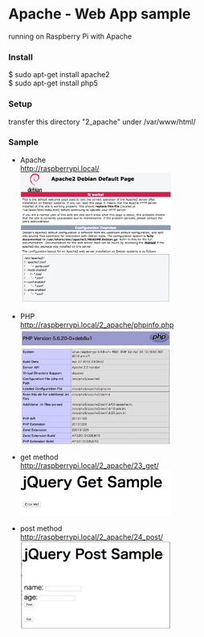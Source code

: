 # Apache - Web App sample

running on Raspberry Pi with Apache <br/>

### Install
$ sudo apt-get install apache2 <br/>
$ sudo apt-get install php5 <br/>

### Setup
transfer this directory "2_apache" under /var/www/html/ <br/>

### Sample
- Apache <br/>
http://raspberrypi.local/ <br/>
<img src="https://raw.githubusercontent.com/FabLabKannai/RaspiStudy/master/5_web/docs/21_apache.png" width="300" /> <br/>

- PHP <br/>
http://raspberrypi.local/2_apache/phpinfo.php <br/>
<img src="https://raw.githubusercontent.com/FabLabKannai/RaspiStudy/master/5_web/docs/22_phpinfo.png" width="300" /> <br/>

- get method <br/>
http://raspberrypi.local/2_apache/23_get/ <br/>
<img src="https://raw.githubusercontent.com/FabLabKannai/RaspiStudy/master/5_web/docs/23_get.png" width="300" /> <br/>

- post method <br/>
http://raspberrypi.local/2_apache/24_post/ <br/>
<img src="https://raw.githubusercontent.com/FabLabKannai/RaspiStudy/master/5_web/docs/24_post.png" width="300" /> <br/>
